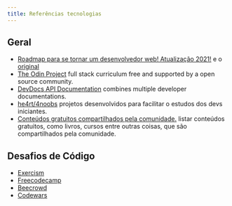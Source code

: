 ```yaml
---
title: Referências tecnologias
---
```


## Geral
- [Roadmap para se tornar um desenvolvedor web! Atualização 2021!](https://github.com/hideraldus13/roadmap-do-desenvolvedor-web) e o [original](https://roadmap.sh/) 
- [The Odin Project](https://www.theodinproject.com/) full stack curriculum free and supported by a open source community. 
- [DevDocs API Documentation](https://devdocs.io/) combines multiple developer documentations. 
- [he4rt/4noobs](https://github.com/he4rt/4noobs) projetos desenvolvidos para facilitar o estudos dos devs iniciantes. 
- [Conteúdos gratuitos compartilhados pela comunidade.](https://github.com/perifacode/conteudo-gratuito) listar conteúdos gratuitos, como livros, cursos entre outras coisas, que são compartilhados pela comunidade. 

## Desafios de Código
- [Exercism](https://exercism.org)
- [Freecodecamp](https://www.freecodecamp.org/portuguese/)
- [Beecrowd](https://www.urionlinejudge.com.br/judge/pt/login)
- [Codewars](https://www.codewars.com/)
